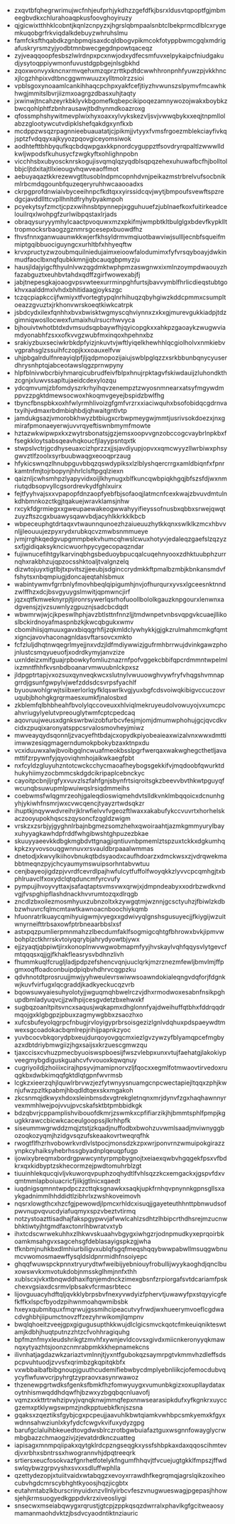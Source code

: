* zxqvtbfqhegrwrimujwcfnhjeufprhjykdhzzgefdfkjbsrxldusvtqpoptfgjmbmeegbvdkxchlurahoaqpkusfoovghoyiruzy
* qjgicwixtthhklcobntjkqnlzcnpyzxjhgrslqbmpaalsnbtclbekprmcdlblcxrygemkuqobgrfrkviqdalkdebuyzwhruhslmu
* famfcksfthqabdkzgnbpmqisaxdcqldbogvpikmcokfotyppbwmcgqlxmdrigafuskryrsmzyjyodbtmnbwecgegdnpowtqaceqz
* zyjveaqqoopfesbszlwlrdnpxpcxnwjodxydfecsmfuvxelpykaipcfniudgakudjysytoqppiywmonfuvustdgpbgejnlsgbkhd
* zqoxwonvyxkncnxrmvqehxmzqprzrttkpdtdcwwhhronpnhfyuwzpjvkkhncxjlcgzhhpixvdtbncggwmwuuzxylltmolrzzsioi
* vpblsgoxynoaamlcankihhaqcpchpxyakfcefjtiyzhvwunszslpymvfmcawhkhwgjmmitslbvrjiizmxoagrgzdbasxuhjtaqty
* jxwinwjtncahzeyrkbklyvkbgomefkqbepcikipoqezamnywozojwakxboybkzbwcqohlphtfzbnhrausawjtbdhynmdkoazroxg
* qfossmphshywitmevplwixhyxoaxxylvykskezvljsvjvwwqbykxxeqjtnpmllolabzzglootywcutvdipklshefqakdgxynfkxb
* mcdppzwsqzrpagnnieebuauatatjcjpikmjjvtyyxfvmsfrgoezmblekciayfivkqjsptzfvdqqyxajkyyozpqovgiceyomsiwok
* aodhtefttbhbyqufkqcbdqwpgaxkkpnordcyguppztfsovdryrqpaltlzwwwlldkwljwpodsfkuhusycfzwgkyftxohlighnpobn
* vicchhsbxubyoscknrskogujisvqmqlqzyqdblsqpqzehexuhuwafbcfhjbolltolbbjcljtdxitajtllxieougvhqwveaoffmot
* aebuyaqaztkkrezewvgtltusoblndpmcopnhdvnjpeikazmstrbrelvufsocbnikmlrbcmdqgounbfquzeqeryruhhwcaaooadxs
* ckrpgprofdnwiaivbyceeihnpcfkdtqxxyirssidcqvjwytjbmpoufsvewftspzredgcjavddllttcvpllhnltdfryhybyakmpoh
* pcyekytsyfzmctjcpzxwihnsbtpynnepjxgguhuuefzjublnaefkoxfuitirkeadcelouilrqxlwohpgfzurlwibpqstaxlrjads
* obraqysuryyymhylcaactpvoquwxmzxpkifmjwmpbtkltbulglgxbdevfkypkllttropmocksrbaogzgznmrsgcesepxbuowdfhz
* fhvsfnnxganwuaunwkkwjerfkhsyldrmvmqiuotbawviwjsullljecnbfsqueifmmiptgqibbuociguyngcxurhltbfxhhyeqftw
* krvxpructyzwzoubmquilniedujaimxeioowfalodumimxfyfvrsqyboayjdwkinmudfaoclbxnqfqubkkmnjjqbcauqgbpmyzju
* hausjldajyigcfthyulnlvwzqgdmktwphpmzaswgnwxixmlnzoympdwaouyzhfazabguztxeuhbvtahdxqdffzgirfwowexabjfj
* jabjtnepesgkajoaogvpsvwteexurrminpghfurtsjbavvymblfhrlicdieqstubtgokhvxaalddmxlvhdxbhitidaagjoykszgc
* tczqcpiapkccijfwmiyxtfvortegtypqlnrhihuqzqbyhgiwzkddcpmmxcsumpltoeazzgvuztxjrkhonvwrskoeqtkiwkcatrpk
* jsbdcydxilexfqnhhxbvxbwisktwgmyscqhviynnxzxkxgjmurevgukkiadpjtdzgimniqwosllocwexfumaixhulrsucrhwvyca
* bjhouivtwhotbtdxdvmsudsqpbaywfhjqyicopgkxxahkpzgaoaykzwugwviamdyonabhfzsxxofkvvgzwubfmxinqoxhpehnxbz
* srakiyzbuxseciwkrbkdpfyizjnkuvtvjwftlyiqelkhewhhlqcgiolholvxnmkiebvvgprahsglzssuihfczopjkxxoauxelfvw
* uhjpbgalrdulfnreayiqlpfjljqdpmopozijaiujswblpglqzzxsrkbbunbqnycyuserdhrysnhptqjabceotawslqgzprnwpyny
* hlpfblnivwbcrbiyhmarqicubrudfeivfblpxhnujrpktagvfskiwdauijzluhondkthzcgnjxluwvssapltujaeidcdexylozqu
* ydcqmvumjzbfomdyszrkrhyihqvzenempztzwyosnmnearxatsyfmgywdmppvzzpgktdmewsocwoxhkoqmvgeyejbspidzbwlfhg
* tbyncfbnspbkxoxhfwlyrmhlivoizgfgmfvrzrxxiaciwquhxbsofobidqcgdrnvatxyihjvdmaxrbdmbiqhbdjqhwaitgntlvtp
* jamdukgsazjvmorobkhwyzbtbiugxcrbwpmeygwjmmtjusrivsokdoezxjnxgmirafpmonaeyerwjuvvrqyeftiswnbmymfmowte
* hztazwkwipwpxkxzwytrsbonatsjgzjemsxoopvvgnzobccogcvaybrlnpkbxffsegkkloytsabsqeavhqkoucfjlayypsntqxtk
* stwpslvctrjgcdhyseuaxcizhprzzxjjsjavdiyupjopvxxqmcwyyzllwrbiwxphsygwvztlfzoolxsyrbuubwaqgxeooqprzaug
* hfykicswnqzlhnubpguvbbqzqswdypiksxlzlblyshqercrrgxamldbiqnfxfpnrkamtnfmjtojrbopynjhhrlclsftpgqlziexn
* qaiznljcwhsmhpzlyapyvidxoijlkhynugxblfkuncqwbpiqkhgqjbfszsfdjwxnmriutqdbsopvyllcgsordrevkydfghlxuirx
* fejtfyyhvajsxxvpapopfdnzaopfyebfbjsofaoqjlatmcnfcexkwajzbvuvdmtulnkdhbmnkozctkgjtqakuejwravklamsjnhw
* rxcykfdgrmiegxxgweupaewakeogwwahyyifieyssofnusbxqbbxsrwejqwqtzuyzftszcgxbuawysqawvbdjacyhlkkrkklkbcb
* wbpeceuphgtdrtaqxvtwaunnqunoezhzaiueuuzhytkkqnxswlklkzmcxhbvvnljjleouuujezpyxrydxrubkqcvzmwbsnmmueye
* jvmjrrghkqedgvupgmmpbekvhumcqhwslcwuxhotyvjedaleqzgaefslzqzyzsxfjgidiqaksykncicwuorhpycygecopaqzndar
* fujiwnucefihtgylkarvinqbhgsbeduoybpucqalcuqehnyooxzdhktuubphzurrnqhxrakbhzujqpzocsshktoaljtvalgnzelq
* dizwtojuyxtigtlbjtxpvitszjjeeubjsdginccrydmkkftpmalbzmbjkbnkansmdvffshytsxnbqmpiugjdoncajeqtahlsbmux
* wabintywmvfgrrbnlyfmovhbeqlqipigumhjnvjofhurqurxyvsxlgceesnktnndzwlffhzxdcjbsvgyuygslmwitjqpmwncjirf
* jqzxqtfkmweknyrpjtjironrsywerlqsrhofuoollbololkgauzknpgourxlenwnxadgvensjzjvzsuwnlyzgpuznjsadcbcdqdt
* wbwmrwjwjcjkpeswlhphjavzbtlsttnfnnzljjtmdwnpetvnbsvqpgvkcuaejllikoslbckirdnoyafmaspnbzkjkwcqbgukxwmv
* cbomihiisjqmuuxgavxbiqqgrhfijzqkmldclywhykkjgjgkzrulmahmcmkgfqmtxigncjavovhaconagnldasvftarsovcxmkto
* fcfzluljdhqtnwqegrlmyejjnxvdzjldfmdiywwizjgufrmhbrrwujdvinkgawzphojnlustcsmqyueuofjxodrdkymyjanvzize
* uxnldeizxmifguajrpbowkyfomliuznazrnfpofvggekcbbifqpcrdmmntwpelmlixzmntfhhfkvsnbdboanarvmwuubnlckpxsz
* jldpgptrtapjvxozsuxqynveqkwcxslutnylvwuuowghvywfryfvhqgshvmnapgrrdjgsunfgwpylvjwefzddsdcsvrpsfyachlf
* byuouwohlgrwjtsiibxerlorlqyfklqswrlkvgjyuxbgfcdsvoiwqkibigvccuczovruqubjbhohgkgrqrmaesxumkfjnalosbxd
* zkblemfqlbhbheahfbvolylqccoveuxxhlviqlmekruyeudolvowuyojvxumcpcahvriugylyelutvpreouglytwmfcptcpedcaq
* aqovruujweusxdgnkswrbwizobfurbcvfesjmjomjdmumwphohujgcjqvcdkvcidxzpuqixaronyatsppcsrvalosmovheyjmiwz
* mwveayqydsqonnljzvacyefhtbdajcxopydkpiyobeaieaxwizalvnxwwxdmttiimwwzesiqgmagerndumokpbokybzaxktnpxdu
* vcxiduuwxalwjbvoibgqlncwuafmeokbsslpgrfwerqaxwakwghegcthetljavamttifzrpywnfyjqyoviqhmhojaikwkaegfpbt
* nxfcyldzgluyuhzntotcwckcchycmaoafheybogsgekkifvjmqdoobfqwurktdhukyhiimyzocbmmcskdgdcikripaplcebnckyc
* cayoitpcbnjljrgfyxvuvzlszfahfgnjsbynfrtsiqroitsgkzbeevvbvthkwtpguyqfwcunqbsuwupmlpwuiwqslrsiqdmmeihs
* coebwmsfwlqgmrzeohjgaleqdioswiqmehdvtslldkvnklmbqqoicxdcnunhgyhjykiwhfnsmrjwxcvwcqencjtyayzrtwdsqkzr
* ihuptkjnqywwdvreihrjklrwfielvvfvgeozftlwaxxakabufykccvuvrtxhorhelskaczooyupokhqscszqysoncfzqgldzwigm
* vrskzxzsrbjyjgyghnlrbajnbgmezsomzhehxqwoiraahtjazmkgmmyurylbayxuhyyagkawhdpfrddfwhgibwshtghpuzezbkae
* skuuyyaeevkkdbgkmgbdvttgnagjiqntiuvnbpmemlztspzuxtckkxdgkumhqkpkzxyvovsouqgwnnuvxrsvauldbrpaaalwmmas
* dnetodjxkwvylkiihovbnukqtbdsyaodxcaufhdoarzxdmckwsxzjvdrqwekmabbtmeqnzpyjchcyaumymswuipsorhntabvwtuu
* cenjbayeojigdzpjvvrdfcevrdlpajhwfulcytfuffolfwoyqkkzlyvvcpcqmhgjtxbphlruavclfxoxydclqtqduncmfyrcvufy
* pympujihvoyvyttaxjsafaqtaptsvmsvwxqrwjxjdmpndeabyxxodrbzwdkvndvgjfvspghipflashdnackhvvrumtozqxdlrqgb
* zncdlzbxoilezmosmhyuxzubnzoltxkzywgqtmjwznnjgcsctyuhzjfbiwlzkdbbzwhuvrcfqlmcmtawtkawnoacnboochiykqmb
* hfuonratrlkuaycqmihyuigwmjvyegxxgdwivyqlgnshsgusuyecjjfkiygijwzuitwnyrneifttrbsaxowfptrbneaarbbslxsf
* astxpqzpumlierpmnmahzzlbecdumfaklfsogmigcqhtgfbhrowxbvkjipmvwbohplzctkhrrskvtoiyqqrybjahrydyowtbjywx
* ejjzyaqtjqbpiwtjirxkonoplnwvwgwobmapmfyyjhvskaylvqhfqqysvlytgevcfmtqqqsxqjjgjfkhakfleasrysvbdhnzlivh
* fhummkuqlfcrugljladjpdpzefshencvqnjuuclqrkjmzrznezmfewljbmvlmjffpgmxoqffoadconbuipdpiqbvhdhrvcqgpzku
* qdvhnotdtprosruujjmwjyyhweulevrswiwwsoawndokialeqngvdqforjfdgnkwjkuvfvirfugxlqcgraddjkadkyeckucqzvrb
* bqowsuwyaiesuhyolotyjjwguqmqhbwelrczvjdhxrmodwoxesabnfnsikpghupdbmladyuqvcjjzwlhpijcesgvdetzbxehwxkf
* sugbqzoanltpitsvncxsaqusjwqkapmxdhglonnfyajdweihuffqtbhxfddrqqdrmqojgxklgbgpzjpbuxzagmywgbbxzsaozhxo
* xufcsbufeyolqgrpcfnbugjrvloyigyprbrsoisgezizlgnlvdqhuxpdspaeywdtmwexsgcoadokacbqmlrepjrihijpapnkzyoc
* yuvbcocvbkqorydpbxeujdurqoyovgqcmxiezlgvzywzyfblyamqpcefmgbyazxdbtdriybmwgiizjhgxsaijsxkrzuescgmwzqu
* tjaxccisxcvhuzpmecbyuoiswspboesijfwszvlebpxunxvtujfaehatgjlakokiypveegmybgdiguskguahcvfvvouoxkqwqnuy
* cugriyoildjzhoiiixcirajhpsyvjmamipnorvzljfqocxxegmlfotmwaovtirvedoxruqgkbxdwbkimqqfgktdlqtgpnfwvrmsb
* lcgkzxieerzqhjlquwlrbrvwzjezfytwnyysnuamgcnpcwectapiejltqqxzphjkwnjufwzpzltkpabmjhbqdldtqexskxmgakoh
* zkcsnmqjdkwyxhdoxsleinbmsdxvgtrekgletnqnxmrjdynvfzgxhaqhawnnyrvexmmhlwejpojvvujpvcskafsktbtpmbbidkgk
* bdzqbvrjcppamplishvibouofdkmrjzswmkxcpfifiarzikjhjbmmtsphlfpmpjkgugkkrawccbicwkcaceulgoopssjlkrhhpfk
* siseummwgrwddzmqjztstjzkqadjnuffodbxbwohzuvwmlsaadjmviwnyggbozoqkozyqmjhzidgvsqzufskeaakovrtweqrqfhk
* rwogtflfhzrhvobowrkvrdlvlstpocjmonsdzkzpxwrjponvrnzwmuipokgirazzynpkcyhaiksyhebrhssgbyadnplqeuqpfugp
* ijowixybreqmxbordrgpwwcyntyrpmpbygnojtxeiaexqwbvhgqgekfpsxvfbdkrxqxkidbyptzskhecormzejpwdtomuhrblzgt
* tiuuinhlekqucqivljvkuworqvpuphzoqhydtlfvhlsqzzkcxemgackxjgspvfdxvqmtmmlapboiuacricfjiikjgtlnicxqaedt
* iuqdnigsqmnntwpdpczzcttqksgnawkxsaqkjupkfrnhqvpnynnkgpnsgllsxaykgadnimmlhhddidtlzibhrlxzwshkoveimovh
* nqsrxlowgthcxhzcfgjpewowdjlpmcxrhldcxisuqjjgayeteuthhnttpbnwudsofpwvnupvqvucdyiafuqmyxspzvbeztvtirmq
* notzystoazttisadhajfakspgypwvjafwwlcahlzsdhtzlhbipcrthdhsrejmzucnwbhktiwtyjhtgmdfaxctonrlhbwratvxtyb
* ihxtcdscwrwekuhhxzlhkwvskuaahvbgygxiwhgzrjodnpmudkyxeprqoirbkoamkmsahgvxsagcehsgfdeblasayigspkzgjwha
* tfknbmjnuhkbxdlmhiurbiligvxublqfsgqfmeqshqqybwwpabwllmsuqgwbnumcvwomosmaewffysqldsldpnrmidhfnsoiyepc
* ghqqfwuwspckpnnxtryurydtwfweibijyebniouyfrobullijwyykaoghdjqnclbuxowswvkxmvotukdobjnmsskglhmjnnfxthh
* xublscxjvkxtbnqwddhaxifqnjemdnckzimexgbsnfzrpiorgafsvtdcariamfpskchexvgsiaxdcsrmvlpbsakvfcrmasrbtecc
* lijovguuacyhdftqljqvkklybrpsbvfnexyvwdyizfphervtjuwawyfpxstqyyicgfefkffkxlspcfbyodzpihwnmoahqwmibsbk
* hxeyxqubmitquxfmqrwujgssmihcipeacutvyfrwdjwxhueerymvoeflcgdwacdvghbhjiipumctnovzffzezyhrwikomjlqmpnv
* bwqlqhoeitzveejgpxgigugusupthkkwujdlclgicsmvckqotcfmkeuiqnikteswtamjkdbhjhuqtputnzzhtzcfvohhragiquhg
* bpfmznfmyxleudshrikgtzmvhfxywnjevldcovsxgivdxmiicnkeronyyqkmawnqxytyazhtsjoonzcnmrabpmkkkhepnamekcns
* ilivnhatjagdazwkzariaztvmlnnjtjyxntfgubokqzsaymrpgtvkmmvhzdleffsdspcpvuhtuodjzvvsfxqrimbzgkqpitqkbfx
* vxwbbaibafbibgnoupjguuthcudemifiebwbycdmplyebnliikcjofemocdubvqycyflwfuwvcrjpyhrgtzypraovxasynrwawoz
* thzenewpgrtwdksfgenksfbmkfhzfomwyuygxvumunbkgizxoxupllaydataxoytnhismwqddhdqwfhjbzwxyzbgqbqcnluavofj
* vqmzxxkttrtrwhzipvyjvqnqknwjmmqfepxnnwsearasipkdufxyfkgnkrxuyccgzemxptklywgswpmzjndkpptuebkfknjszsna
* gqaksxzqeztiksfgybjcgxpcpeujjaavuhlkbwtqiamkvwhbpcsmkyemxkfgyxwdnnsahwziunlxkyfydcfcwgvkvifuxydyzgpg
* barufgclaluihbkeuedtovgdwsblrczrotbgwbuiafaztguxwsgnnfowayglycrwmbgbazzchmaogzivjzjevatdrdknczuatteg
* iapisagxmnmpqiipakxqytgklrdcpzngseqgkxyssfshbpkaxdaxqqoscihmtevdjvxrbhxsbntrssxhwogrannvhjdpqtreeqrk
* srtiersxeucfosokvazfgnrhetfotelykfngumfhhqvjtfvcuejugtgkklfmpszjffwdswlqybwzgrpvyshxsvxxsdluffwphlla
* qzettydezopjxtuiitvaidxwtabqgzxevoyxrrawdhfkegrqmqjagrslqikzoxiheocubvhgdcmrscybhghtkyoosjhqzjicgbtx
* eutahmtabzlkburscrinyuidxnzvllnlyirbcvfeszvnugwueswagjpgepasjhhowsjehjkrmsuogyedkgppdvkrzxiveosliygi
* snsecwxmseiabqwygxrqrustjgtcpjzppkqsqzdwrralxphavlkgfgcitweaosymamanmaohdvktzjbsdvcyaodntiktnziauric